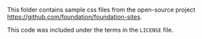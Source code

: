 This folder contains sample css files from the open-source project
https://github.com/foundation/foundation-sites.

This code was included under the terms in the `LICENSE` file.